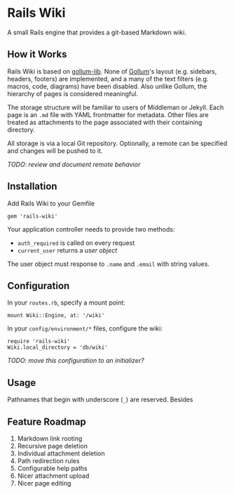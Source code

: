# Rails Wiki

A small Rails engine that provides a git-based Markdown wiki.

## How it Works

Rails Wiki is based on [gollum-lib](https://github.com/gollum/gollum-lib). None of [Gollum](https://github.com/gollum/gollum/wiki)'s layout (e.g. sidebars, headers, footers) are implemented, and a many of the text filters (e.g. macros, code, diagrams) have been disabled. Also unlike Gollum, the hierarchy of pages is considered meaningful.

The storage structure will be familiar to users of Middleman or Jekyll. Each page is an `.md` file with YAML frontmatter for metadata. Other files are treated as attachments to the page associated with their containing directory.

All storage is via a local Git repository. Optionally, a remote can be specified and changes will be pushed to it.

_TODO: review and document remote behavior_

## Installation

Add Rails Wiki to your Gemfile

    gem 'rails-wiki'

Your application controller needs to provide two methods:

- `auth_required` is called on every request
- `current_user` returns a _user object_

The user object must response to `.name` and `.email` with string values.

## Configuration

In your `routes.rb`, specify a mount point:

    mount Wiki::Engine, at: '/wiki'

In your `config/environment/*` files, configure the wiki:

    require 'rails-wiki'
    Wiki.local_directory = 'db/wiki'

_TODO: move this configuration to an initializer?_

## Usage

Pathnames that begin with underscore (`_`) are reserved. Besides

## Feature Roadmap

1. Markdown link rooting
1. Recursive page deletion
1. Individual attachment deletion
1. Path redirection rules
1. Configurable help paths
1. Nicer attachment upload
1. Nicer page editing
